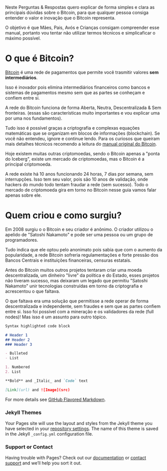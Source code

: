Neste Perguntas & Respostas quero explicar de forma simples e clara as principais dúvidas sobre o Bitcoin, para que qualquer pessoa consiga entender o valor e inovação que o Bitcoin representa.

O objetivo é que Mães, Pais, Avós e Crianças consigam compreender esse manual, portanto vou tentar não utilizar termos técnicos e simplicaficar o máximo possível.

# O que é Bitcoin?

[Bitcoin](https://bitcoin.org/pt_BR/) é uma rede de pagamentos que permite você trasmitir valores **sem intermediários**.

Isso é inovador pois elimina intermediários financeiros como bancos e sistemas de pagamentos mesmo sem que as partes se conheçam e confiem entre si.

A rede do Bitcoin funciona de forma Aberta, Neutra, Descentralizada & Sem fronteiras. (essas são características muito importantes e vou explicar uma por uma nos fundamentos).

Tudo isso é possível graças a criptografia e complexas equações matemáticas que se organizam em blocos de informações (blockchain). Se você não entendeu, ignore e continue lendo. Para os curiosos que queiram mais detalhes técnicos recomendo a leitura do [manual original do Bitcoin](https://bitcoin.org/files/bitcoin-paper/bitcoin_pt_br.pdf).

Hoje existem muitas outras criptomoedas, sendo o Bitcoin apenas a "ponta do Iceberg", existe um mercado de criptomoedas, mas o Bitcoin é a principal criptomoeda. 

A rede existe há 10 anos funcionando 24 horas, 7 dias por semana, sem interrupções. Isso tem seu valor, pois são 10 anos de validação, onde hackers do mundo todo tentam fraudar a rede (sem sucesso). Todo o mercado de criptomoeda gira em torno no Bitcoin nesse guia vamos falar apenas sobre ele.

# Quem criou e como surgiu?

Em 2008 surgiu o o Bitcoin e seu criador é anônimo. O criador utilizou o apelido de "Satoshi Nakamoto" e pode ser uma pessoa ou um grupo de programadores.

Tudo indica que ele optou pelo anonimato pois sabia que com o aumento da popularidade, a rede Bitcoin sofreria regulamentações e forte pressão dos Bancos Centrais e instituições financeiras, censuras estatais.

Antes do Bitcoin muitos outros projetos tentaram criar uma moeda descentralizada, um dinheiro "livre" da política e do Estado, esses projetos não tiveram sucesso, mas deixaram um legado que permitiu "Satoshi Nakamoto" unir tecnologias construídas em torno da criptografia e acrescentou o que faltava. 

O que faltava era uma solução que permitisse a rede operar de forma descentralizada e independente, sem fraudes e sem que as partes confiem entre si. Isso foi possível com a mineração e os validadores da rede (full nodes)! Mas isso é um assunto para outro tópico.

```markdown
Syntax highlighted code block

# Header 1
## Header 2
### Header 3

- Bulleted
- List

1. Numbered
2. List

**Bold** and _Italic_ and `Code` text

[Link](url) and ![Image](src)
```

For more details see [GitHub Flavored Markdown](https://guides.github.com/features/mastering-markdown/).

### Jekyll Themes

Your Pages site will use the layout and styles from the Jekyll theme you have selected in your [repository settings](https://github.com/Linarelli/Bitcoin-Wiki/settings). The name of this theme is saved in the Jekyll `_config.yml` configuration file.

### Support or Contact

Having trouble with Pages? Check out our [documentation](https://help.github.com/categories/github-pages-basics/) or [contact support](https://github.com/contact) and we’ll help you sort it out.
